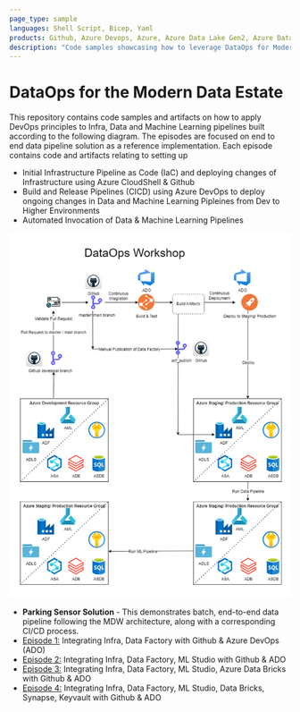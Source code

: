```yaml
---
page_type: sample
languages: Shell Script, Bicep, Yaml 
products: Github, Azure Devops, Azure, Azure Data Lake Gen2, Azure Data Factory, Azure Ml Studio, Azure Databricks, Azure Synapse, Azure Sql
description: "Code samples showcasing how to leverage DataOps for Modern Data Estate"
---
```


# DataOps for the Modern Data Estate

This repository contains code samples and artifacts on how to apply DevOps principles to Infra, Data and Machine Learning pipelines built according to the following diagram. The episodes are focused on end to end data pipeline solution as a reference implementation. Each episode contains code and artifacts relating to setting up

- Initial Infrastructure Pipeline as Code (IaC) and deploying changes of Infrastructure using Azure CloudShell & Github
- Build and Release Pipelines (CICD) using Azure DevOps to deploy ongoing changes in Data and Machine Learning Pipleines from Dev to Higher Environments 
- Automated Invocation of Data & Machine Learning Pipelines 

![Architecture](docs/images/DataOpsWorkShop-Episode4.png?raw=true "Architecture")

- **Parking Sensor Solution** - This demonstrates batch, end-to-end data pipeline following the MDW architecture, along with a corresponding CI/CD process.
- [Episode 1:](./Episode1/) Integrating Infra, Data Factory with Github & Azure DevOps (ADO)
- [Episode 2:](./Episode2/) Integrating Infra, Data Factory, ML Studio with Github & ADO
- [Episode 3:](./Episode3/) Integrating Infra, Data Factory, ML Studio, Azure Data Bricks with Github & ADO
- [Episode 4:](./Episode4/) Integrating Infra, Data Factory, ML Studio, Data Bricks, Synapse, Keyvault with Github & ADO
